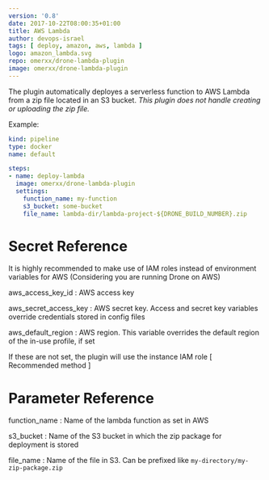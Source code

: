 ```yaml
---
version: '0.8'
date: 2017-10-22T08:00:35+01:00
title: AWS Lambda
author: devops-israel
tags: [ deploy, amazon, aws, lambda ]
logo: amazon_lambda.svg
repo: omerxx/drone-lambda-plugin
image: omerxx/drone-lambda-plugin
---
```


The plugin automatically deployes a serverless function to AWS Lambda from a zip file located in an S3 bucket.  _This plugin does not handle creating or uploading the zip file._ 

Example:

```yaml
kind: pipeline
type: docker
name: default

steps:
- name: deploy-lambda
  image: omerxx/drone-lambda-plugin
  settings:
    function_name: my-function
    s3_bucket: some-bucket
    file_name: lambda-dir/lambda-project-${DRONE_BUILD_NUMBER}.zip
```

# Secret Reference

It is highly recommended to make use of IAM roles instead of environment variables for AWS
(Considering you are running Drone on AWS)

aws_access_key_id
: AWS access key

aws_secret_access_key
: AWS secret key. Access and secret key variables override credentials stored in config files

aws_default_region
: AWS region. This variable overrides the default region of the in-use profile, if set


If these are not set, the plugin will use the instance IAM role [ Recommended method ]

# Parameter Reference

function_name
: Name of the lambda function as set in AWS 

s3_bucket
: Name of the S3 bucket in which the zip package for deployment is stored

file_name
: Name of the file in S3. Can be prefixed like `my-directory/my-zip-package.zip`


